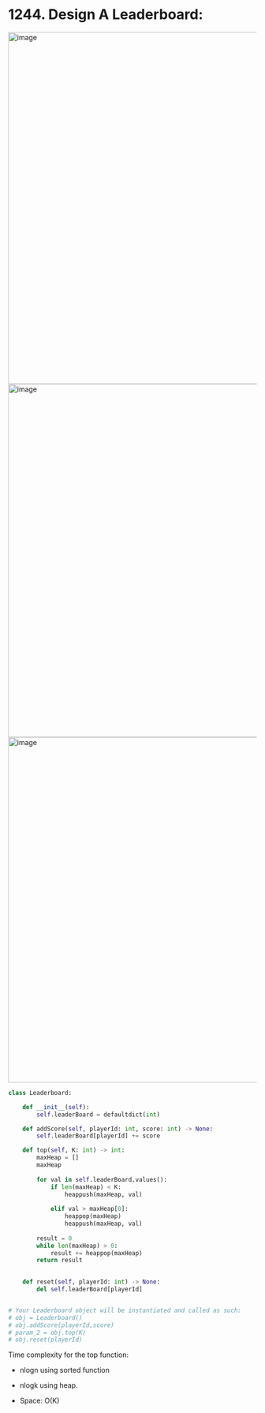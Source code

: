 # 1244. Design A Leaderboard:

<img width="713" alt="image" src="https://user-images.githubusercontent.com/35987583/169021499-4d34142e-dabc-44a4-ad8b-caa610484f51.png">
<img width="716" alt="image" src="https://user-images.githubusercontent.com/35987583/169021535-b0e0ee18-30be-4e3f-9827-90f5456140c4.png">
<img width="700" alt="image" src="https://user-images.githubusercontent.com/35987583/169021568-74cc4e72-1519-4d4f-b562-eed408867f1e.png">


```python
class Leaderboard:

    def __init__(self):
        self.leaderBoard = defaultdict(int)

    def addScore(self, playerId: int, score: int) -> None:
        self.leaderBoard[playerId] += score

    def top(self, K: int) -> int:
        maxHeap = []
        maxHeap
        
        for val in self.leaderBoard.values():
            if len(maxHeap) < K:
                heappush(maxHeap, val)
            
            elif val > maxHeap[0]:
                heappop(maxHeap)
                heappush(maxHeap, val)
        
        result = 0
        while len(maxHeap) > 0:
            result += heappop(maxHeap)
        return result
            

    def reset(self, playerId: int) -> None:
        del self.leaderBoard[playerId]


# Your Leaderboard object will be instantiated and called as such:
# obj = Leaderboard()
# obj.addScore(playerId,score)
# param_2 = obj.top(K)
# obj.reset(playerId)
```

Time complexity for the top function: 
- nlogn using sorted function 
- nlogk using heap.

- Space: O(K)
